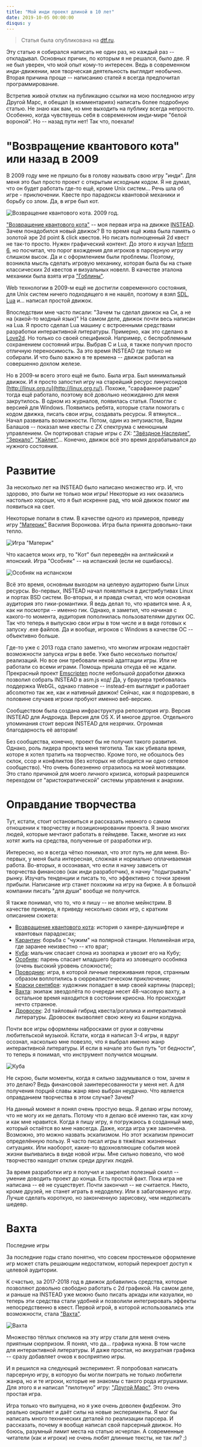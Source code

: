 ```yaml
---
title: "Мой инди проект длиной в 10 лет"
date: 2019-10-05 00:00:00
disqus: y
---
```


> Статья была опубликована на [dtf.ru](https://dtf.ru/indie/24627-moy-indi-proekt-dlinoy-v-10-let).

Эту статью я собирался написать не один раз, но каждый раз -- откладывал. Основных причин, по которым я не решался, было две. Я не был уверен, что мой опыт кому-то интересен. Ведь в современном инди-движении, моя творческая деятельность выглядит необычно. Вторая причина проще -- написанию статей я всегда предпочитал программирование.

Встретив живой отклик на публикацию ссылки на мою последнюю игру Другой Марс, я обещал (в комментариях) написать более подробную статью. Не знаю как вам, но мне выходить на публику всегда непросто. Особенно, когда чувствуешь себя в современном инди-мире "белой вороной". Но -- назад пути нет! Так что, поехали!

# "Возвращение квантового кота" или назад в 2009

В 2009 году мне не пришло бы в голову называть свою игру "инди". Для меня это был просто проект с открытым исходным кодом. Я не думал, что он будет работать где-то ещё, кроме Unix систем... Речь шла об игре - приключении. Квесте про парадоксы квантовой механики и борьбу со злом. Да, в игре был кот.

![Возвращение квантового кота. 2009 год.](article/cat1.png)

["Возвращение квантового кота"](http://instead-games.ru/game.php?ID=107) -- моя первая игра на движке [INSTEAD](https://instead.syscall.ru). Зачем понадобился новый движок? В то время ещё жива была память о золотой эре 2d point & click квестов. Но писать полноценный 2d квест не так-то просто. Нужен графический контент. До этого я изучал [Inform 6](https://rinform.org/), но посчитал, что порог вхождения для игроков в парсерную игру слишком высок. Да и с оформлением были проблемы. Поэтому, возникла мысль сделать игровую механику, которая была бы на стыке классических 2d квестов и визуальных новелл. В качестве эталона механики была взята игра ["Гоблины"](https://ru.wikipedia.org/wiki/Gobliiins).

Web технологии в 2009-м ещё не достигли современного состояния, для Unix систем ничего подходящего я не нашёл, поэтому я взял [SDL](https://www.libsdl.org/), [Lua](https://www.libsdl.org/) и... написал простой движок.

Впоследствии мне часто писали: "Зачем ты сделал движок на Си, а не на (какой-то модный язык)" На самом деле, движок почти весь написан на Lua. Я просто сделал Lua машину с встроенными средствами разработки интерактивной литературы. Примерно, как это сделано в [Love2d](https://love2d.org/). Но только со своей спецификой. Например, с беспроблемным сохранением состояний игры. Выбрав C и Lua, я также получил просто отличную переносимость. За это время INSTEAD где только не собирали. И что было важно в те времена -- движок работал на совершенно дохлом железе.

Но в 2009-м всего этого ещё не было. Была игра. Был минимальный движок. И я просто запостил игру на старейший ресурс линуксоидов [http://linux.org.ru](http://linux.org.ru/). Похоже, "сарафанное радио" тогда ещё работало, поэтому всё довольно неожиданно для меня закрутилось. В одном из журналов, появилась статья. Помогли с версией для Windows. Появились ребята, которые стали помогать с кодом движка, писать свои игры, создавать ресурсы. Я втянулся... Начал развивать возможности. Потом, один из энтузиастов, Вадим Балашов -- показал мне квесты с ZX спектрума с менюшным управлением. Он портировал старые игры с ZX: ["Звёздное Наследие"](http://instead-games.ru/game.php?ID=122), ["Зеркало"](http://instead-games.ru/game.php?ID=46), ["Кайлет"](http://instead-games.ru/game.php?ID=73)... Конечно, движок всё это время дорабатывался до нужного состояния.

# Развитие

За несколько лет на INSTEAD было написано множество игр. И, что здорово, это были не только мои игры! Некоторые из них оказались настолько хороши, что я был искренне рад, что мой движок помог им появиться на свет.

Некоторые попали в стим. В качестве одного из примеров, приведу игру ["Материк"](https://store.steampowered.com/app/366800/Mainland/) Василия Воронкова. Игра была принята довольно-таки тепло.

![Игра "Материк"](article/mainland1.jpg)

Что касается моих игр, то "Кот" был переведён на английский и японский. Игра "Особняк" -- на испанский (если не ошибаюсь).

![Особняк на испанском](article/mansion1.png)

Всё это время, основным выходом на целевую аудиторию были Linux ресурсы. Во-первых, INSTEAD начал появляться в дистрибутивах Linux и портах BSD систем. Во-вторых, я и правда считал, что моя основная аудитория это гики-романтики. Я ведь делал то, что нравится мне. А я, как ни посмотри -- именно гик. Однако, я заметил, что начиная с какого-то момента, аудитория пополнилась пользователями других ОС. Так что теперь я выпускаю свои игры в том числе и в виде готовых к запуску .exe файлов. Да и вообще, игроков с Windows в качестве ОС -- объективно больше.

Где-то уже с 2013 года стало заметно, что многим игрокам недостаёт возможности запуска игры в вебе. Уже было несколько попыток/реализаций. Но все они требовали некой адаптации игры. Или не работали со всеми играми. Помощь пришла откуда её не ждали. Прекрасный проект [Emscripten](https://en.wikipedia.org/wiki/Emscripten) после небольшой доработки движка позволил собрать INSTEAD в asm.js код! Да, у браузера требовалась поддержка WebGL, однако главное -- instead-em выглядит и работает абсолютно так же, как и нативный движок! Сейчас, как я подозреваю, в половине случаев игроки пробуют именно веб-версию.

Сообществом была создана инфраструктура репозитория игр. Версия INSTEAD для Андроида. Версия для OS X. И многое другое. Отдельного упоминания стоит версия INSTEAD для незрячих. Огромная благодарность её авторам!

Без сообщества, конечно, проект бы не получил такого развития. Однако, роль лидера проекта меня тяготила. Так как убивала время, которе я хотел тратить на творчество. Кроме того, не обошлось без склок, ссор и конфликтов (без которых не обходится ни одно сетевое сообщество). Что очень болезненно отразилось на моей мотивации. Это стало причиной для моего личного кризиса, который разрешился переходом от "аристократической" системы управления к анархии.

# Оправдание творчества

Тут, кстати, стоит остановиться и рассказать немного о самом отношении к творчеству и позиционировании проекта. Я знаю многих людей, которые мечтают работать в геймдеве. Также, многие из них хотят жить на средства, полученные от разработки игр.

Интересно, но я всегда чётко понимал, что этот путь не для меня. Во-первых, у меня была интересная, сложная и нормально оплачиваемая работа. Во-вторых, я осознавал, что если я начну зависеть от творчества финансово (как инди разработчик), я начну "подыгрывать" рынку. Изучать тенденции и писать то, что эффективно с точки зрения прибыли. Написание игр станет похожим на игру на бирже. А в большой компании писать "для души" вообще не получится.

Я также понимал, что то, что я пишу -- не вполне мейнстрим. В качестве примера, я приведу несколько своих игр, с кратким описанием сюжета:

- [Возвращение квантового кота](http://instead-games.ru/game.php?ID=107): история о хакере-дауншифтере и квантовых парадоксах;
- [Карантин](http://instead-games.ru/game.php?ID=124): борьба с "чужим" на полярной станции. Нелинейная игра, где заранее неизвестно -- кто враг;
- [Куба](http://instead-games.ru/game.php?ID=108): мальчик спасает слона из зоопарка и увозит его на Кубу;
- [Особняк](http://instead-games.ru/game.php?ID=120): парень спасает младшего брата из зловещего особняка (очень высокий уровень сложности);
- [Проводник](http://instead-games.ru/game.php?ID=247): игра, в которой личные переживания героя, странным образом воплотились в сюрреалистическом приключении;
- [Краски сентября](http://instead-games.ru/game.php?ID=201): художник попадает в мир своей картины (парсер);
- [Вахта](http://instead-games.ru/game.php?ID=292): экипаж звездолёта по очереди несет 48-часовую вахту, а остальное время находится в состоянии криосна. Но происходит нечто странное.
- [Дровосек](http://instead-games.ru/game.php?ID=118): 2d тайловый гибрид квеста/рогалика и интерактивной литературы. Дровосек вызволяет свою жену из башни колдуна.

Почти все игры оформлены набросками от руки и озвучены любительской музыкой. Кстати, когда я написал 3-4 игры, я вдруг осознал, насколько мне повезло, что я выбрал именно жанр интерактивной литературы. И если в начале это был путь "от бедности", то теперь я понимал, что инструмент получился мощным.

![Куба](article/cuba1.png)



Не скрою, были моменты, когда я сильно задумывался о том, зачем я это делаю? Ведь финансовой заинтересованности у меня нет. А для получения порций славы жанр явно выбран неудачно. Что является оправданием творчества в этом случае? Зачем?

На данный момент я понял очень простую вещь. Я делаю игры потому, что не могу их не делать. Потому что я делаю всё именно так, как хочу и как мне нравится. Когда я пишу игру, я погружаюсь в созданный мир, который остаётся во мне навсегда. Даже, когда игра уже закончена. Возможно, это можно назвать эскапизмом. Но этот эскапизм приносит определённую пользу. Я часто писал игры в тяжёлых жизненных ситуациях. Или наоборот, какие-то вдохновляющие события моей жизни выливались в виде новой игры. Мне сильно повезло, что моё творчество находит отклик среди других людей.

За время разработки игр я получил и закрепил полезный скилл -- умение доводить проект до конца. Есть простой факт. Пока игра не написана -- её не существует. Почти закончил -- не считается. Никто, кроме друзей, не станет играть в недоделку. Или в забагованную игру. Лучше сделать короткую, но законченную зарисовку, чем недописать шедевр.

# Вахта


Последние игры

За последние годы стало понятно, что совсем простенькое оформление игр может стать решающим недостатком, который перекроет доступ к целевой аудитории.

К счастью, за 2017-2018 год в движок добавились средства, которые позволяют довольно свободно работать с 2d графикой. На самом деле, и раньше на INSTEAD уже можно было писать аркады или казуалки, но теперь эти средства стали удобней и позволили интегрировать эффекты непосредственно в квест. Первой игрой, в которой использовались эти возможности, стала ["Вахта"](http://instead.itch.io/watch).

![Вахта](article/watch1.png)

Множество тёплых откликов на эту игру стали для меня очень приятным сюрпризом. Я понял, что да... графика нужна. В том числе для интерактивной литературы. И даже простая, но аккуратная графика -- сразу добавляет очков к восприятию игры.

И я решился на следующий эксперимент. Я попробовал написать парсерную игру, в которую бы могли поиграть не только любители жанра, но и те игроки, которые не знакомы с такого рода игрушками. Для этого я и написал "пилотную" игру: ["Другой Марс"](https://instead.itch.io/mars). Это очень простая игра.

Игра только что выпущена, но я уже очень доволен фидбеком. Это реально окрыляет и даёт силы на новые эксперименты. Я мог бы написать много технических деталей по реализации парсера. И рассказать, почему я вообще написал свой парсерный движок. Но боюсь, разумный лимит места на статью исчерпан. А современные читатели (как и игроки) не очень любят длинные тексты, не так ли? ;)
